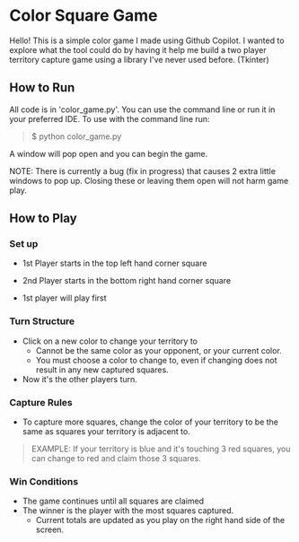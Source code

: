 # Color Square Game

Hello! This is a simple color game I made using Github Copilot. I wanted to explore what the tool could do by having it help me build a two player territory capture game using a library I've never used before. (Tkinter)

## How to Run
All code is in 'color_game.py'. You can use the command line or run it in your preferred IDE. To use with the command line run:

> $ python color_game.py

A window will pop open and you can begin the game. 

NOTE: There is currently a bug (fix in progress) that causes 2 extra little windows to pop up. Closing these or leaving them open will not harm game play.

## How to Play

### Set up
- 1st Player starts in the top left hand corner square

- 2nd Player starts in the bottom right hand corner square

- 1st player will play first

### Turn Structure
- Click on a new color to change your territory to
    - Cannot be the same color as your opponent, or your current color.
    - You must choose a color to change to, even if changing does not result in any new captured squares.
- Now it's the other players turn.

### Capture Rules
- To capture more squares, change the color of your territory to be the same as squares your territory is adjacent to. 

> EXAMPLE: If your territory is blue and it's  touching 3 red squares, you can change to red and claim those 3 squares.

### Win Conditions
- The game continues until all squares are claimed
- The winner is the player with the most squares captured.
    - Current totals are updated as you play on the right hand side of the screen.


